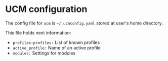 # UCM configuration

The config file for `ucm` is `~/.ucmconfig.yaml` stored at user's home directory. 

This file holds next information:
- `profiles:profiles:` List of known profiles
- `active_profile:` Name of an active profile
- `modules:` Settings for modules

